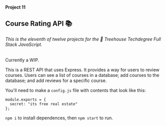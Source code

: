 #### Project 11

## Course Rating API 📚

###### This is the eleventh of twelve projects for the 🏡 Treehouse Techdegree Full Stack JavaScript.
Currently a WIP. 

This is a REST API that uses Express. It provides a way for users to review courses. Users can see a list of courses in a database; add courses to the database; and add reviews for a specific course.

You'll need to make a `config.js` file with contents that look like this:
``` 
module.exports = {
  secret: "its free real estate"
}; 
```

`npm i` to install dependences, then `npm start` to run.
